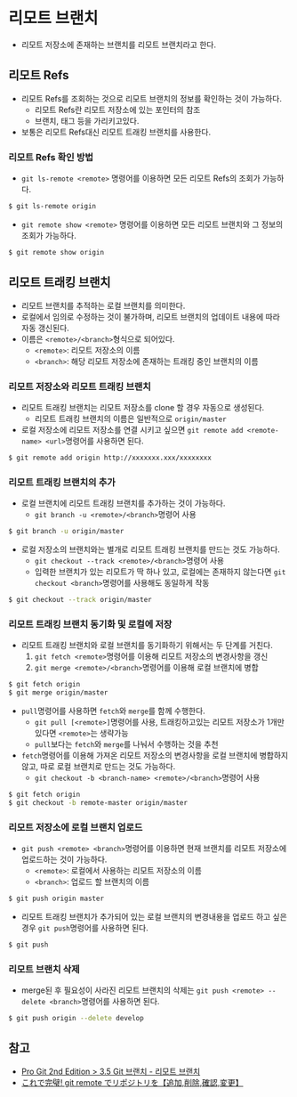 # 리모트 브랜치

- 리모트 저장소에 존재하는 브랜치를 리모트 브랜치라고 한다.

## 리모트 Refs

- 리모트 Refs를 조회하는 것으로 리모트 브랜치의 정보를 확인하는 것이 가능하다.
  - 리모트 Refs란 리모트 저장소에 있는 포인터의 참조
  - 브랜치, 태그 등을 가리키고있다.
- 보통은 리모트 Refs대신 리모트 트래킹 브랜치를 사용한다.

### 리모트 Refs 확인 방법

- `git ls-remote <remote>` 명령어를 이용하면 모든 리모트 Refs의 조회가 가능하다.

```bash
$ git ls-remote origin
```

- `git remote show <remote>` 명령어를 이용하면 모든 리모트 브랜치와 그 정보의 조회가 가능하다.

```bash
$ git remote show origin
```

## 리모트 트래킹 브랜치

- 리모트 브랜치를 추적하는 로컬 브랜치를 의미한다.
- 로컬에서 임의로 수정하는 것이 불가하며, 리모트 브랜치의 업데이트 내용에 따라 자동 갱신된다.
- 이름은 `<remote>/<branch>`형식으로 되어있다.
  - `<remote>`: 리모트 저장소의 이름
  - `<branch>`: 해당 리모트 저장소에 존재하는 트래킹 중인 브랜치의 이름

### 리모트 저장소와 리모트 트래킹 브랜치

- 리모트 트래킹 브랜치는 리모트 저장소를 clone 할 경우 자동으로 생성된다.
  - 리모트 트래킹 브랜치의 이름은 일반적으로 `origin/master`
- 로컬 저장소에 리모트 저장소를 연결 시키고 싶으면 `git remote add <remote-name> <url>`명령어를 사용하면 된다.

```bash
$ git remote add origin http://xxxxxxx.xxx/xxxxxxxx
```

### 리모트 트래킹 브랜치의 추가

- 로컬 브랜치에 리모트 트래킹 브랜치를 추가하는 것이 가능하다.
  - `git branch -u <remote>/<branch>`명령어 사용

```bash
$ git branch -u origin/master
```

- 로컬 저장소의 브랜치와는 별개로 리모트 트래킹 브랜치를 만드는 것도 가능하다.
  - `git checkout --track <remote>/<branch>`명령어 사용
  - 입력한 브랜치가 있는 리모트가 딱 하나 있고, 로컬에는 존재하지 않는다면 `git checkout <branch>`명령어를 사용해도 동일하게 작동

```bash
$ git checkout --track origin/master
```

### 리모트 트래킹 브랜치 동기화 및 로컬에 저장

- 리모트 트래킹 브랜치와 로컬 브랜치를 동기화하기 위해서는 두 단계를 거친다.
  1. `git fetch <remote>`명령어를 이용해 리모트 저장소의 변경사항을 갱신
  2. `git merge <remote>/<branch>`명령어를 이용해 로컬 브랜치에 병합

```bash
$ git fetch origin
$ git merge origin/master
```

- `pull`명령어를 사용하면 `fetch`와 `merge`를 함께 수행한다.
  - `git pull [<remote>]`명령어를 사용, 트래킹하고있는 리모트 저장소가 1개만 있다면 `<remote>`는 생략가능
  - `pull`보다는 `fetch`와 `merge`를 나눠서 수행하는 것을 추천
- `fetch`명령어를 이용해 가져온 리모트 저장소의 변경사항을 로컬 브랜치에 병합하지 않고, 따로 로컬 브랜치로 만드는 것도 가능하다.
  - `git checkout -b <branch-name> <remote>/<branch>`명령어 사용

```bash
$ git fetch origin
$ git checkout -b remote-master origin/master
```

### 리모트 저장소에 로컬 브랜치 업로드

- `git push <remote> <branch>`명령어를 이용하면 현재 브랜치를 리모트 저장소에 업로드하는 것이 가능하다.
  - `<remote>`: 로컬에서 사용하는 리모트 저장소의 이름
  - `<branch>`: 업로드 할 브랜치의 이름

```bash
$ git push origin master
```

- 리모트 트래킹 브랜치가 추가되어 있는 로컬 브랜치의 변경내용을 업로드 하고 싶은경우 `git push`명령어를 사용하면 된다.

```bash
$ git push
```

### 리모트 브랜치 삭제

- merge된 후 필요성이 사라진 리모트 브랜치의 삭제는 `git push <remote> --delete <branch>`명령어를 사용하면 된다.

```bash
$ git push origin --delete develop
```

## 참고

- [Pro Git 2nd Edition > 3.5 Git 브랜치 - 리모트 브랜치](https://git-scm.com/book/ko/v2/Git-%EB%B8%8C%EB%9E%9C%EC%B9%98-%EB%A6%AC%EB%AA%A8%ED%8A%B8-%EB%B8%8C%EB%9E%9C%EC%B9%98)
- [これで完璧! git remote でリポジトリを【追加,削除,確認,変更】](https://www.sejuku.net/blog/71492)
